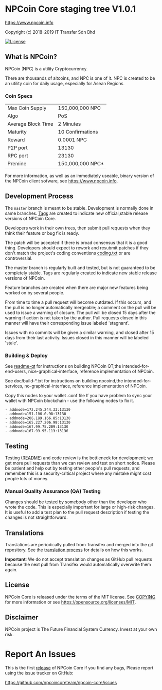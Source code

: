 NPCoin Core staging tree V1.0.1 
================================

https://www.npcoin.info

Copyright (c) 2018-2019  IT Transfer Sdn Bhd 

[![License][license-badge]][license-page]

[license-page]: LICENSE
[license-badge]: http://img.shields.io/badge/License-MIT-brightgreen.svg



What is NPCoin?
----------------

NPCoin (NPC) is a utility Cryptocurrency.

There are thousands of altcoins, and NPC is one of it. NPC is created to be an utility coin for daily usage, especially for Asean Regions.

### Coin Specs
<table>
<tr><td>Max Coin Supply</td><td>150,000,000 NPC</td></tr>
<tr><td>Algo</td><td>PoS</td></tr>
<tr><td>Average Block Time</td><td>2 Minutes</td></tr>
<tr><td>Maturity</td><td>10 Confirmations</td></tr>
<tr><td>Reward</td><td>0.0001 NPC</td></tr>
<tr><td>P2P port</td><td>13130</td></tr>
<tr><td>RPC port</td><td>23130</td></tr>
<tr><td>Premine</td><td>150,000,000 NPC*</td></tr>
</table>

For more information, as well as an immediately useable, binary version of
the NPCoin client sofware, see https://www.npcoin.info.


Development Process
-------------------

The `master` branch is meant to be stable. Development is normally done in same branches. [Tags](https://github.com/npcoincoreteam/npcoin-core/tags) are created to indicate new official,stable release versions of NPCoin Core.

Developers work in their own trees, then submit pull requests when they think their feature or bug fix is ready.

The patch will be accepted if there is broad consensus that it is a good thing.  Developers should expect to rework and resubmit patches if they don't match the project's coding conventions [coding.txt](/doc/coding.txt) or are controversial.

The master branch is regularly built and tested, but is not guaranteed to be completely stable. Tags are regularly created to indicate new stable release versions of NPCoin.

Feature branches are created when there are major new features being worked on by several people.

From time to time a pull request will become outdated. If this occurs, and the pull is no longer automatically mergeable; a comment on the pull will be used to issue a warning of closure. The pull will be closed 15 days after the warning if action is not taken by the author. Pull requests closed in this manner will have their corresponding issue labeled 'stagnant'.

Issues with no commits will be given a similar warning, and closed after 15 days from their last activity. Issues closed in this manner will be labeled 'stale'.


### Building & Deploy

See  [readme-qt](/doc/readme-qt.rst) for instructions on building NPCoin QT,the intended-for-end-users, nice-graphical-interface, reference implementation of NPCoin.

See doc/build-*.txt for instructions on building npcoind,the intended-for-services, no-graphical-interface, reference
implementation of NPCoin.

Copy this nodes to your wallet .conf file
If you have problem to sync your wallet with NPCoin blockchain - use the following nodes to fix it.

```
- addnode=172.245.244.33:13130
- addnode=151.106.0.98:13130 
- addnode=206.189.166.85:13130
- addnode=165.227.206.98:13130 
- addnode=167.99.75.209:13130
- addnode=167.99.95.113:13130
```

Testing
-------

Testing ([README](/src/test/README)) and code review is the bottleneck for development; we get more pull
requests than we can review and test on short notice. Please be patient and help out by testing
other people's pull requests, and remember this is a security-critical project where any mistake might cost people
lots of money.


### Manual Quality Assurance (QA) Testing

Changes should be tested by somebody other than the developer who wrote the
code. This is especially important for large or high-risk changes. It is useful
to add a test plan to the pull request description if testing the changes is
not straightforward.

Translations
------------

Translations are periodically pulled from Transifex and merged into the git repository. See the
[translation process](doc/translation_process.md) for details on how this works.

**Important**: We do not accept translation changes as GitHub pull requests because the next
pull from Transifex would automatically overwrite them again.

License
-------

NPCoin Core is released under the terms of the MIT license. See [COPYING](COPYING) for more
information or see https://opensource.org/licenses/MIT.

Disclaimer
-------------------

NPCoin project is The Future Financial System Currency.
Invest at your own risk.

Report An Issues 
================

This is the first [release](https://github.com/npcoincoreteam/npcoin-core/releases) of NPCoin Core if you find any bugs, Please report using the issue tracker on GitHub:

https://github.com/npcoincoreteam/npcoin-core/issues
